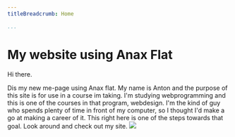 ```yaml
---
titleBreadcrumb: Home

...
```

My website using Anax Flat
===============================

Hi there.

Dis my new me-page using Anax flat. My name is Anton and the purpose of this site
is for use in a course im taking. I'm studying webprogramming and this is one of the courses in that program, webdesign.
I'm the kind of guy who spends plenty of time in front of my computer, so I thought I'd make a go at making a career of it.
This right here is one of the steps towards that goal. Look around and check out my site.
<img src="img/me.jpg">


<!doctype html>
<style>
byline {
    border-top-style: dotted;
    border-top: thick green;
}
</style>
